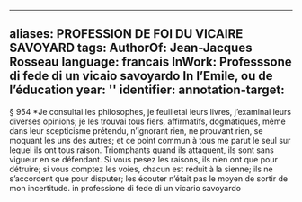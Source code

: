
---
aliases: PROFESSION DE FOI DU VICAIRE SAVOYARD
tags: 
AuthorOf: Jean-Jacques Rosseau
language: francais
InWork: Professsone di fede di un vicaio savoyardo In l’Emile, ou de l’éducation
year: ''
identifier: 
annotation-target: 
---
§ 954  *Je consultai les philosophes, je feuilletai leurs livres, j’examinai leurs diverses opinions; je les trouvai tous fiers, affirmatifs, dogmatiques, même dans leur scepticisme prétendu, n’ignorant rien, ne prouvant rien, se moquant les uns des autres; et ce point commun à tous me parut le seul sur lequel ils ont tous raison. Triomphants quand ils attaquent, ils sont sans vigueur en se défendant. Si vous pesez les raisons, ils n’en ont que pour détruire; si vous comptez les voies, chacun est réduit à la sienne; ils ne s’accordent que pour disputer; les écouter n’était pas le moyen de sortir de mon incertitude.
in 
professione di fede di un vicario savoyardo